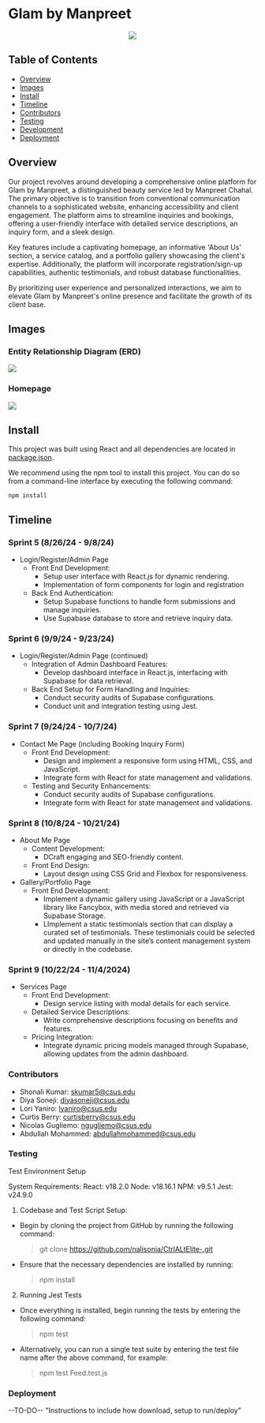
# Glam by Manpreet
<p align="center">
  <img src="https://raw.githubusercontent.com/nalisonia/CtrlALtElite-/main/GlamByManpreet/src/assets/readme_md_images/banner%20copy.jpg">
</p>

## Table of Contents

- [Overview](#overview)
- [Images](#images)
- [Install](#install)
- [Timeline](#timeline)
- [Contributors](#contributors)
- [Testing](#testing)
- [Development](#development)
- [Deployment](#deployment)

## Overview

Our project revolves around developing a comprehensive online platform for Glam by Manpreet, a distinguished beauty service led by Manpreet Chahal. The primary objective is to transition from conventional communication channels to a sophisticated website, enhancing accessibility and client engagement. The platform aims to streamline inquiries and bookings, offering a user-friendly interface with detailed service descriptions, an inquiry form, and a sleek design. 

Key features include a captivating homepage, an informative 'About Us' section, a service catalog, and a portfolio gallery showcasing the client's expertise. Additionally, the platform will incorporate registration/sign-up capabilities, authentic testimonials, and robust database functionalities. 

By prioritizing user experience and personalized interactions, we aim to elevate Glam by Manpreet's online presence and facilitate the growth of its client base.

## Images

### Entity Relationship Diagram (ERD)
![](https://raw.githubusercontent.com/nalisonia/CtrlALtElite-/main/GlamByManpreet/src/assets/readme_md_images/erd.JPG)

### Homepage
![](https://raw.githubusercontent.com/nalisonia/CtrlALtElite-/main/GlamByManpreet/src/assets/readme_md_images/homepage.JPG)

## Install

This project was built using React and all dependencies are located in [package.json](../CtrlALtElite-/GlamByManpreet/package.json). 

We recommend using the npm tool to install this project. You can do so from a command-line interface by executing the following command:

```
npm install
```

## Timeline

### Sprint 5 (8/26/24 - 9/8/24)
- Login/Register/Admin Page
    - Front End Development:
        - Setup user interface with React.js for dynamic rendering.
        - Implementation of form components for login and registration
    - Back End Authentication:
        - Setup Supabase functions to handle form submissions and manage inquiries.
        - Use Supabase database to store and retrieve inquiry data.

### Sprint 6 (9/9/24 - 9/23/24)
- Login/Register/Admin Page (continued)
    - Integration of Admin Dashboard Features:
        - Develop dashboard interface in React.js, interfacing with Supabase for data retrieval.
    - Back End Setup for Form Handling and Inquiries:
        - Conduct security audits of Supabase configurations.
        - Conduct unit and integration testing using Jest.

### Sprint 7 (9/24/24 - 10/7/24)
- Contact Me Page (including Booking Inquiry Form)
    - Front End Development:
        - Design and implement a responsive form using HTML, CSS, and JavaScript.
        - Integrate form with React for state management and validations.
    - Testing and Security Enhancements:
        - Conduct security audits of Supabase configurations.
        - Integrate form with React for state management and validations. 

### Sprint 8 (10/8/24 - 10/21/24)
- About Me Page
    - Content Development:
        - DCraft engaging and SEO-friendly content.
    - Front End Design:
        - Layout design using CSS Grid and Flexbox for responsiveness.
- Gallery/Portfolio Page
    - Front End Development:
        - Implement a dynamic gallery using JavaScript or a JavaScript library like Fancybox, with media stored and retrieved via Supabase Storage.
        - LImplement a static testimonials section that can display a curated set of testimonials. These testimonials could be selected and updated manually in the site’s content management system or directly in the codebase.

### Sprint 9 (10/22/24 - 11/4/2024)
- Services Page
    - Front End Development:
        - Design service listing with modal details for each service.
    - Detailed Service Descriptions:
        - Write comprehensive descriptions focusing on benefits and features.
    - Pricing Integration:
        - Integrate dynamic pricing models managed through Supabase, allowing updates from the admin dashboard.

### Contributors

- Shonali Kumar: skumar5@csus.edu 
- Diya Soneji: diyasoneji@csus.edu 
- Lori Yaniro: lyaniro@csus.edu 
- Curtis Berry: curtisberry@csus.edu  
- Nicolas Gugliemo: ngugliemo@csus.edu   
- Abdullah Mohammed: abdullahmohammed@csus.edu  

### Testing

Test Environment Setup

System Requirements: 
React:  v18.2.0
Node: v18.16.1
NPM: v9.5.1
Jest: v24.9.0

1. Codebase and Test Script Setup:

- Begin by cloning the project from GitHub by running the following command:

  > git clone https://github.com/nalisonia/CtrlALtElite-.git

- Ensure that the necessary dependencies are installed by running:

  > npm install

2. Running Jest Tests
- Once everything is installed, begin running the tests by entering the following command: 

  > npm test 

- Alternatively, you can run a single test suite by entering the test file name after the above command, for example: 

  > npm test Feed.test.js


### Deployment
--TO-DO--
"Instructions to include how download, setup to run/deploy"
